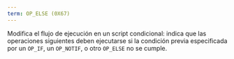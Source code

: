 ```yaml
---
term: OP_ELSE (0X67)
---
```


Modifica el flujo de ejecución en un script condicional: indica que las operaciones siguientes deben ejecutarse si la condición previa especificada por un `OP_IF`, un `OP_NOTIF`, o otro `OP_ELSE` no se cumple.